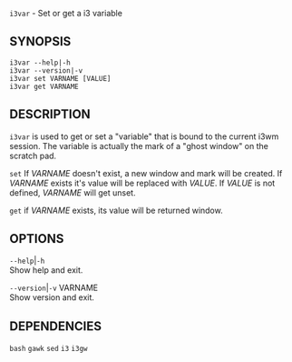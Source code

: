 `i3var` - Set or get a i3 variable

SYNOPSIS
--------
```text
i3var --help|-h
i3var --version|-v
i3var set VARNAME [VALUE]
i3var get VARNAME
```

DESCRIPTION
-----------
`i3var` is used to get or set a "variable" that
is bound to the current i3wm session.  The
variable is actually the mark of a "ghost window"
on the scratch pad.

`set` 
If *VARNAME* doesn't exist, a new window and mark
will be created.  If *VARNAME* exists it's value
will be replaced with *VALUE*. 
If *VALUE* is not defined,  *VARNAME* will get
unset. 

`get` 
if *VARNAME* exists,  its value will be returned window.  


OPTIONS
-------

`--help`|`-h`  
Show help and exit.

`--version`|`-v` VARNAME  
Show version and exit.


DEPENDENCIES
------------
`bash`
`gawk`
`sed`
`i3`
`i3gw`



